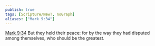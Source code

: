 ```yaml
---
publish: true
tags: [Scripture/NewT, noGraph]
aliases: ["Mark 9:34"]
---
```

[Mark 9:34](https://churchofjesuschrist.org/study/scriptures/nt/mark/9?lang=eng&id=p34#p34) But they held their peace: for by the way they had disputed among themselves, who should be the greatest.
